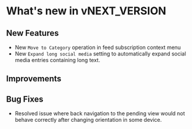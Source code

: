 # What's new in vNEXT_VERSION

## New Features

- New `Move to Category` operation in feed subscription context menu
- New `Expand long social media` setting to automatically expand social media entries containing long text.

## Improvements

## Bug Fixes

- Resolved issue where back navigation to the pending view would not behave correctly after changing orientation in some device.
